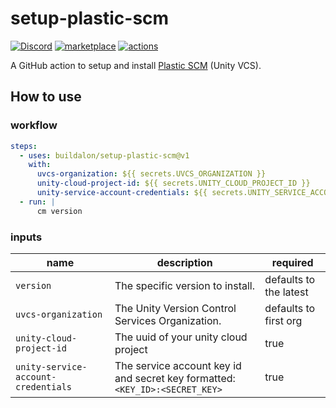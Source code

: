 # setup-plastic-scm

[![Discord](https://img.shields.io/discord/939721153688264824.svg?label=&logo=discord&logoColor=ffffff&color=7389D8&labelColor=6A7EC2)](https://discord.gg/VM9cWJ9rjH) [![marketplace](https://img.shields.io/static/v1?label=&labelColor=505050&message=Buildalon%20Actions&color=FF1E6F&logo=github-actions&logoColor=0076D6)](https://github.com/marketplace?query=buildalon) [![actions](https://github.com/buildalon/setup-plastic-scm/actions/workflows/validate.yml/badge.svg?branch=main&event=push)](https://github.com/buildalon/setup-plastic-scm/actions/workflows/validate.yml)

A GitHub action to setup and install [Plastic SCM](https://www.plasticscm.com) (Unity VCS).

## How to use

### workflow

```yaml
steps:
  - uses: buildalon/setup-plastic-scm@v1
    with:
      uvcs-organization: ${{ secrets.UVCS_ORGANIZATION }}
      unity-cloud-project-id: ${{ secrets.UNITY_CLOUD_PROJECT_ID }}
      unity-service-account-credentials: ${{ secrets.UNITY_SERVICE_ACCOUNT_CREDENTIALS }}
  - run: |
      cm version
```

### inputs

| name | description | required |
| ---- | ----------- | -------- |
| `version` | The specific version to install. | defaults to the latest |
| `uvcs-organization` | The Unity Version Control Services Organization. | defaults to first org |
| `unity-cloud-project-id` | The uuid of your unity cloud project | true |
| `unity-service-account-credentials` | The service account key id and secret key formatted: `<KEY_ID>:<SECRET_KEY>`  | true |
